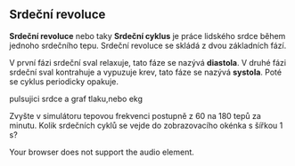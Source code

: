 ## Srdeční revoluce

**Srdeční revoluce** nebo taky **Srdeční cyklus** je práce lidského srdce během 
jednoho srdečního tepu. Srdeční revoluce se skládá z dvou základních fází.

V první fázi srdeční sval relaxuje, tato fáze se nazývá **diastola**.
V druhé fázi srdeční sval kontrahuje a vypuzuje krev, tato fáze se nazývá **systola**.
Poté se cyklus periodicky opakuje.

<bdl-cardiaccycle1>pulsujici srdce a graf tlaku,nebo ekg</bdl-cardiacycle1>  

<bdl-quiz options="1,2,3,4" correct="3">Zvyšte v simulátoru tepovou frekvenci postupně z 
60 na 180 tepů za minutu. Kolik srdečních cyklů se vejde do zobrazovacího 
okénka s šířkou 1 s?</bdl-quiz>
  
<bdl-soundon src1="doc/monitor-beep.mp3" thresholdvalue="1e+7" fromid="id4" refindex="8">
  Your browser does not support the audio element.
</bdl-soundon>
